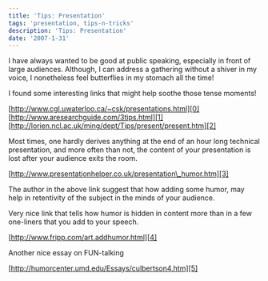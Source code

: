 ```yaml
---
title: 'Tips: Presentation'
tags: 'presentation, tips-n-tricks'
description: 'Tips: Presentation'
date: '2007-1-31'
---
```


I have always wanted to be good at public speaking, especially in front of large audiences. Although, I can address a gathering without a shiver in my voice, I nonetheless feel butterflies in my stomach all the time!

I found some interesting links that might help soothe those tense moments!

[http://www.cgl.uwaterloo.ca/~csk/presentations.html][0]  
[http://www.aresearchguide.com/3tips.html][1]  
[http://lorien.ncl.ac.uk/ming/dept/Tips/present/present.htm][2]

Most times, one hardly derives anything at the end of an hour long technical presentation, and more often than not, the content of your presentation is lost after your audience exits the room.

[http://www.presentationhelper.co.uk/presentation\_humor.htm][3]

The author in the above link suggest that how adding some humor, may help in retentivity of the subject in the minds of your audience.

Very nice link that tells how humor is hidden in content more than in a few one-liners that you add to your speech.

[http://www.fripp.com/art.addhumor.html][4]

Another nice essay on FUN-talking

[http://humorcenter.umd.edu/Essays/culbertson4.htm][5]



[0]: http://www.cgl.uwaterloo.ca/~csk/presentations.html "http://www.cgl.uwaterloo.ca/~csk/presentations.html"
[1]: http://www.aresearchguide.com/3tips.html "http://www.aresearchguide.com/3tips.html"
[2]: http://lorien.ncl.ac.uk/ming/dept/Tips/present/present.htm "http://lorien.ncl.ac.uk/ming/dept/Tips/present/present.htm"
[3]: http://www.presentationhelper.co.uk/presentation_humor.htm "http://www.presentationhelper.co.uk/presentation_humor.htm"
[4]: http://www.fripp.com/art.addhumor.html "http://www.fripp.com/art.addhumor.html"
[5]: http://humorcenter.umd.edu/Essays/culbertson4.htm "http://humorcenter.umd.edu/Essays/culbertson4.htm"
